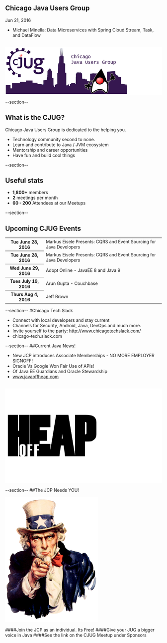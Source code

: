 ## Chicago Java Users Group

Jun 21, 2016


* Michael Minella: Data Microservices with Spring Cloud Stream, Task, and DataFlow
<div style="background-color: white; margin-top: 30px;">
	<img src="images/cjug.gif" style="border: none; box-shadow: none;"/>
</div>

--section--
## What is the CJUG?
Chicago Java Users Group is dedicated to the helping you.

* Technology community second to none.
* Learn and contribute to Java / JVM ecosystem
* Mentorship and career opportunities
* Have fun and build cool things

--section--

## Useful stats

* **1,800+** members
* **2** meetings per month
* **60 - 200** Attendees at our Meetups

--section--

## Upcoming CJUG Events

<table class="upcoming-events">
	<tr>
		<th>Tue June 28, 2016</th>
		<td>Markus Eisele Presents: CQRS and Event Sourcing for Java Developers</td>
	</tr>
	<tr>
		<th>Tue June 28, 2016</th>
		<td>Markus Eisele Presents: CQRS and Event Sourcing for Java Developers</td>
	</tr>
	<tr>
		<th>Wed June 29, 2016</th>
		<td> Adopt Online - JavaEE 8 and Java 9</td>
	</tr>
	<tr>
		<th>Tues July 19, 2016</th>
		<td>Arun Gupta - Couchbase</td>
	</tr>
	<tr>
		<th>Thurs Aug 4, 2016</th>
		<td>Jeff Brown</td>
	</tr>
</table>


--section--
#Chicago Tech Slack
* Connect with local developers and stay current
* Channels for Security, Android, Java, DevOps and much more.
* Invite yourself to the party: http://www.chicagotechslack.com/
* chicago-tech.slack.com


--section--
##Current Java News!
* New JCP introduces Associate Memberships - NO MORE EMPLOYER SIGNOFF!
* Oracle Vs Google Won Fair Use of APIs!
* Of Java EE Guardians and Oracle Stewardship
* www.javaoffheap.com

<div style="background-color: white; margin-top: 30px;">
	<img src="images/offheap.png" style="border: none; box-shadow: none;" width=300 height=300/>
</div>


--section--
##The JCP Needs YOU!

<img src="images/Uncle_Sam.jpg" style="height:400px"/>

####Join the JCP as an individual.  Its Free!
####Give your JUG a bigger voice in Java
####See the link on the CJUG Meetup under Sponsors


